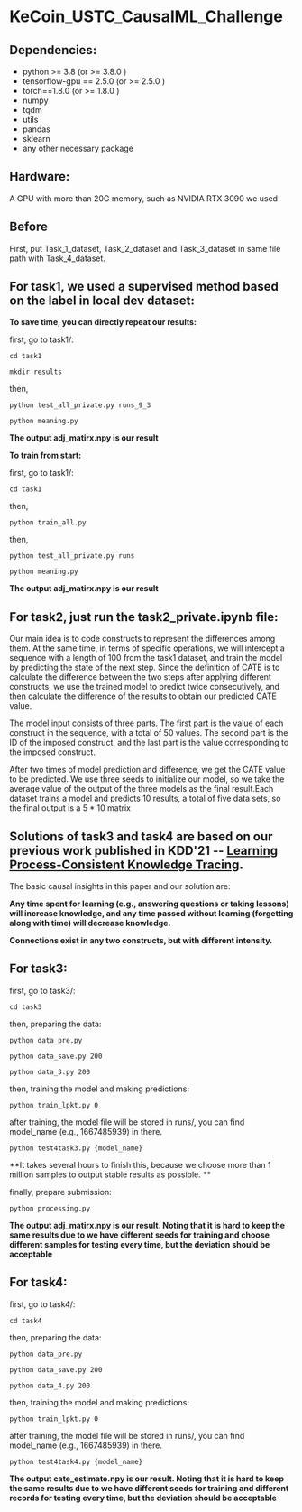 # KeCoin_USTC_CausalML_Challenge

## Dependencies:

- python >= 3.8  (or >= 3.8.0 )
- tensorflow-gpu == 2.5.0  (or >= 2.5.0 ) 
- torch==1.8.0 (or >= 1.8.0 )
- numpy
- tqdm
- utils
- pandas
- sklearn
- any other necessary package
## Hardware:
A GPU with more than 20G memory, such as NVIDIA RTX 3090 we used


## Before

First, put Task_1_dataset, Task_2_dataset and Task_3_dataset in same file path with Task_4_dataset.


## For task1, we used a supervised method based on the label in local dev dataset: 
**To save time, you can directly repeat our results:**

first, go to task1/:

`cd task1`

`mkdir results`

then, 

`python test_all_private.py runs_9_3`

`python meaning.py`

**The output adj_matirx.npy is our result**

**To train from start:**

first, go to task1/:

`cd task1`

then, 

`python train_all.py`

then, 

`python test_all_private.py runs`

`python meaning.py`

**The output adj_matirx.npy is our result**



## For task2, just run the task2_private.ipynb file: 

Our main idea is to code constructs to represent the differences among them. At the same time, in terms of specific operations, we will intercept a sequence with a length of 100 from the task1 dataset, and train the model by predicting the state of the next step. Since the definition of CATE is to calculate the difference between the two steps after applying different constructs, we use the trained model to predict twice consecutively, and then calculate the difference of the results to obtain our predicted CATE value.

The model input consists of three parts. The first part is the value of each construct in the sequence, with a total of 50 values. The second part is the ID of the imposed construct, and the last part is the value corresponding to the imposed construct.

After two times of model prediction and difference, we get the CATE value to be predicted. We use three seeds to initialize our model, so we take the average value of the output of the three models as the final result.Each dataset trains a model and predicts 10 results, a total of five data sets, so the final output is a 5 * 10 matrix




## Solutions of task3 and task4 are based on our previous work published in KDD'21 -- [Learning Process-Consistent Knowledge Tracing](https://doi.org/10.1145/3447548.3467237).

The basic causal insights in this paper and our solution are:

**Any time spent for learning (e.g., answering questions or taking lessons) will increase knowledge, and any time passed without learning (forgetting along with time) will decrease knowledge.**

**Connections exist in any two constructs, but with different intensity.**

## For task3:

first, go to task3/:

`cd task3`

then, preparing the data:

`python data_pre.py`

`python data_save.py 200`

`python data_3.py 200`

then, training the model and making predictions:

`python train_lpkt.py 0`

after training, the model file will be stored in runs/, you can find model_name (e.g., 1667485939) in there.

`python test4task3.py {model_name}` 

**It takes several hours to finish this, because we choose more than 1 million samples to output stable results as possible. **

finally, prepare submission:

`python processing.py`

**The output adj_matirx.npy is our result. Noting that it is hard to keep the same results due to we have different seeds for training and choose different samples for testing every time, but the deviation should be acceptable**

## For task4: 
first, go to task4/:

`cd task4`

then, preparing the data:

`python data_pre.py`

`python data_save.py 200`

`python data_4.py 200`

then, training the model and making predictions:

`python train_lpkt.py 0`

after training, the model file will be stored in runs/, you can find model_name (e.g., 1667485939) in there.

`python test4task4.py {model_name}`

**The output cate_estimate.npy is our result. Noting that it is hard to keep the same results due to we have different seeds for training and different records for testing every time, but the deviation should be acceptable**
